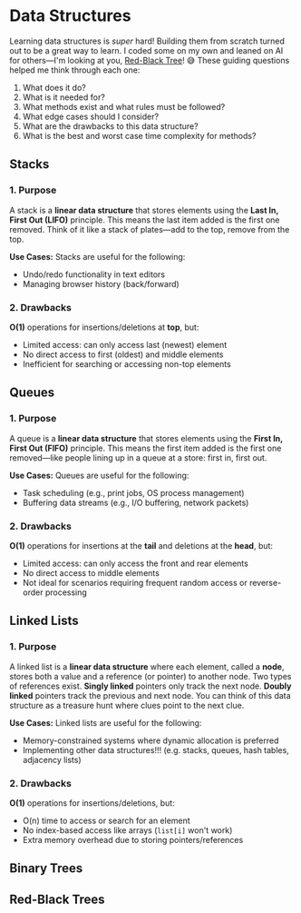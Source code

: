 # Data Structures

Learning data structures is *super* hard! Building them from scratch turned out to be a great way to learn. I coded some on my own and leaned on AI for others—I'm looking at you, [Red-Black Tree](https://github.com/barronbytes/learning-to-code/blob/main/data-structures-and-algorithms/data-structures/my_red_black_tree.py)! 😅 These guiding questions helped me think through each one:

1. What does it do?
2. What is it needed for?
3. What methods exist and what rules must be followed?
4. What edge cases should I consider?
5. What are the drawbacks to this data structure?
6. What is the best and worst case time complexity for methods?

## Stacks

### 1. Purpose

A stack is a **linear data structure** that stores elements using the **Last In, First Out (LIFO)** principle. This means the last item added is the first one removed. Think of it like a stack of plates—add to the top, remove from the top.

**Use Cases:** Stacks are useful for the following:

* Undo/redo functionality in text editors
* Managing browser history (back/forward)

### 2. Drawbacks

**O(1)** operations for insertions/deletions at **top**, but:

* Limited access: can only access last (newest) element
* No direct access to first (oldest) and middle elements
* Inefficient for searching or accessing non-top elements

## Queues

### 1. Purpose

A queue is a **linear data structure** that stores elements using the **First In, First Out (FIFO)** principle. This means the first item added is the first one removed—like people lining up in a queue at a store: first in, first out.

**Use Cases:** Queues are useful for the following:

* Task scheduling (e.g., print jobs, OS process management)
* Buffering data streams (e.g., I/O buffering, network packets)

### 2. Drawbacks

**O(1)** operations for insertions at the **tail** and deletions at the **head**, but:
* Limited access: can only access the front and rear elements
* No direct access to middle elements
* Not ideal for scenarios requiring frequent random access or reverse-order processing

## Linked Lists

### 1. Purpose

A linked list is a **linear data structure** where each element, called a **node**, stores both a value and a reference (or pointer) to another node. Two types of references exist. **Singly linked** pointers only track the next node. **Doubly linked** pointers track the previous and next node. You can think of this data structure as a treasure hunt where clues point to the next clue.

**Use Cases:** Linked lists are useful for the following:

* Memory-constrained systems where dynamic allocation is preferred
* Implementing other data structures!!! (e.g. stacks, queues, hash tables, adjacency lists)

### 2. Drawbacks

**O(1)** operations for insertions/deletions, but:
* O(n) time to access or search for an element
* No index-based access like arrays (`list[i]` won't work)
* Extra memory overhead due to storing pointers/references

## Binary Trees

## Red-Black Trees